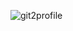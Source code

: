             
            
            
            
![git2profile](https://user-images.githubusercontent.com/59734313/157189039-c09b3e38-9f42-42c0-ab54-14f1574190a7.gif)



<!--
**mrunali8975/mrunali8975** is a ✨ _special_ ✨ repository because its `README.md` (this file) appears on your GitHub profile.

Here are some ideas to get you started:

- 🔭 I’m currently working on ...
- 🌱 I’m currently learning ...
- 👯 I’m looking to collaborate on ...
- 🤔 I’m looking for help with ...
- 💬 Ask me about ...
- 📫 How to reach me: ...
- 😄 Pronouns: ...
- ⚡ Fun fact: ...
-->
